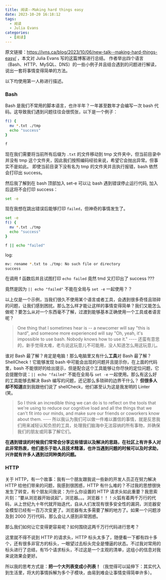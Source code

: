 ```yaml
---
title: 阅读--Making hard things easy
date: 2023-10-20 16:18:12
tags:
  - 阅读
  - Julia Evans
categories:
  - [阅读]
---
```


原文链接：https://jvns.ca/blog/2023/10/06/new-talk--making-hard-things-easy/ ，本文对 Julia Evans 写的这篇博客进行总结。
作者举出四个语言（Bash、HTTP、MySQL、DNS）的一些小例子并且结合遇到的问题进行解读，说出一套将事情变得简单的方法。

以下均使用第一人称进行描述。


### Bash
Bash 是我们不常用的脚本语言，也许半年？一年甚至数年才会编写一次 bash 代码。这导致我们遇到问题往往会很慌张，以下是一个例子：

``` bash
f() {
  mv *.txt ./tmp
  echo "success"
}

f
```
现在我们需要将当前所有后缀为 `.txt` 的文件移动到 tmp 文件夹中，但当前目录中并没有 tmp 这个文件夹，因此我们按照编码经验来说，希望它会抛出异常。但事实不是如此。
即使当前目录下没有名为 tmp 的文件夹并且执行报错，bash 依然会打印出 success。

然后我了解到在 bash 顶部加入 set-e 可以让 bash 遇到错误停止运行代码, 加入后这将不会打印 success：
```bash
set -e
```

现在我想在跳出错误后能够打印 `failed`，但神奇的事情发生了。
```bash
set -e
f() {
  mv *.txt ./tmp
  echo "success"
}

f || echo "failed"
```

log: 
``` bash
mv: rename *.txt to ./tmp: No such file or directory
success
```
在调用 f 函数后并且试图打印 `echo failed` 竟然 tmd 又打印出了 success ???

竟然是因为 `|| echo "failed"` 不能在全局与 `set -e` 一起使用？？

以上仅是一个示例，当我们很久不使用某个语言或者工具，会遇到很多奇怪且琐碎的问题，让我们感到困扰。那么怎么样才能让这样的事情变得简单？我们又能怎么做呢？要怎么从对一个东西毫不了解，过渡到能够基本正确使用一个工具或者语言呢？

> One thing that I sometimes hear is -- a newcomer will say "this is hard", and someone more experienced will say "Oh, yeah, it's impossible to use bash. Nobody knows how to use it."  ----  还蛮有意思的，新手觉得太难，老鸟说这玩意儿不可能用，没人知道怎么用这玩意儿。

谁对 Bash 最了解？肯定是电脑！那么电脑里又有什么**工具**对 Bash 最了解？ ShellCheck！它能够发现 bash 中可能会出现的问题并且提示你，在上面的代码里，bash 不能很好的给出提示，但是配合这个工具能够让你尽快的定位问题，它会提醒你说：`|| echo "failed"` 不能在全局与 `set -e` 一起使用。那么有这么好的工具能够去解决 Bash 编写的问题，还记那么多琐碎的边界干什么？ **但很多人却不知道**直到我跟他们说了 shellCheck，他们甚至认为这是我发明的 Linter (笑。

> So I think an incredible thing we can do is to reflect on the tools that we're using to reduce our cognitive load and all the things that we can't fit into our minds, and make sure our friends or coworkers know about them. ---- 所以我认为我们可以做一件难以置信的事情，就是反思我们用来减轻认知负担的工具，处理我们脑海中无法容纳的所有事物，并确保我们的朋友或同事了解它们。

**在遇到错误的时候我们常常会分享这些错误以及解决的思路，在社区上有许多人对此非常热衷，他们是乐于助人且技术精湛，也许当遇到问题的时候可以及时求助，兴许就有许多人遇到过同种类的问题。**


### HTTP
关于 HTTP，有一个故事：我有一个朋友跟我说一些新的开发人员正在努力解决 HTTP 给他们带来的问题，我感到很困惑，HTTP 有什么难的？不过我的思想很快发生了转变，有个朋友问我说：为什么你设置的 HTTP 请求头如此重要？我思索片刻：“要从浏览器开始说起”，浏览器。。。浏览器！！！火狐有着两千万行的代码，从上世纪九十年代就开始迭代，自从人们发现有很多安全性的漏洞，浏览器安全模型已经有一百万次变更了。浏览器有太多需要了解的地方了。如果一个问题涉及到 2000 万行代码，那么会让人感到非常困惑。

那么我们如何让它变得更容易呢？如何围绕这两千万行代码进行思考？

这里就不得不说到 HTTP 的请求头，HTTP 标头太多了，随便看一下都有四十多个，还有很多非官方的标头，一眼望过去标头完全是懵逼的状态。不过我对常用的标头进行了总结，有15个请求标头，不过这是一个主观的清单，这组小的信息对我来说效果会更好。

所以我的思考方式是：**把一个大列表变成小列表！**（我觉得可以延伸下：其实代入到生活里，将大的事情拆解为多个子模块，由易到难会让事情变得简单许多）。
